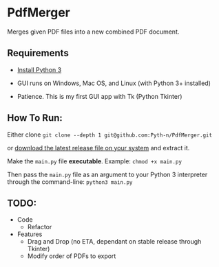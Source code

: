 # PdfMerger
Merges given PDF files into a new combined PDF document.

## Requirements
* [Install Python 3](https://www.python.org/downloads/) 

* GUI runs on Windows, Mac OS, and Linux (with Python 3+ installed)

* Patience. This is my first GUI app with Tk (Python Tkinter)


## How To Run:
Either clone `git clone --depth 1 git@github.com:Pyth-n/PdfMerger.git`

or [download the latest release file on your system](https://github.com/Pyth-n/PdfMerger/releases) and extract it.


Make the `main.py` file **executable**. Example: `chmod +x main.py`

Then pass the `main.py` file as an argument to your Python 3 interpreter through the command-line:
`python3 main.py`


## TODO:
* Code
  * Refactor
* Features
  * Drag and Drop (no ETA, dependant on stable release through Tkinter)
  * Modify order of PDFs to export
